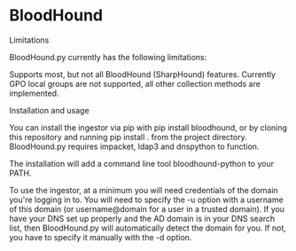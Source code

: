 # BloodHound
Limitations

BloodHound.py currently has the following limitations:

Supports most, but not all BloodHound (SharpHound) features. Currently GPO local groups are not supported, all other collection methods are implemented.

Installation and usage

You can install the ingestor via pip with pip install bloodhound, or by cloning this repository and running pip install . from the project directory. BloodHound.py requires impacket, ldap3 and dnspython to function.

The installation will add a command line tool bloodhound-python to your PATH.

To use the ingestor, at a minimum you will need credentials of the domain you're logging in to. You will need to specify the -u option with a username of this domain (or username@domain for a user in a trusted domain). If you have your DNS set up properly and the AD domain is in your DNS search list, then BloodHound.py will automatically detect the domain for you. If not, you have to specify it manually with the -d option.
